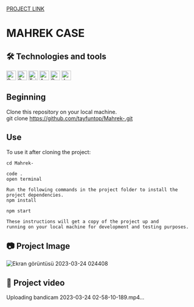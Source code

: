 [PROJECT LINK]()

# MAHREK CASE

## 🛠  Technologies and tools

<p>
<img src="https://img.shields.io/badge/React-282C34?logo=react&logoColor=61DAFB" alt="React logo" title="React" height="25" />
<img src="https://img.shields.io/badge/Redux-282C34?logo=redux&logoColor=764ABC" alt="Redux logo" title="Redux" height="25" />
<img src="https://img.shields.io/badge/Tailwind-282C34?logo=tailwind%20css&logoColor=38B2AC" alt="Tailwind logo" title="Tailwind" height="25" />
<img src="https://img.shields.io/badge/Ant%20Design-282C34?logo=ant-design&logoColor=07a5f9" alt="Antd logo" title="Antd" height="25" />
<img src="https://img.shields.io/badge/React%20Router-282C34?logo=react-router&logoColor=CA4245" alt="React router logo" title="Router" height="25" />
<img src="https://img.shields.io/badge/JavaScript-282C34?logo=javascript&logoColor=F7DF1E" alt="JavaScript logo" title="JavaScript" height="25" />

</p>

## Beginning

Clone this repository on your local machine.
<br>
git clone https://github.com/tayfuntop/Mahrek-.git

## Use

To use it after cloning the project:
```
cd Mahrek-

code .
open terminal

Run the following commands in the project folder to install the project dependencies.
npm install

npm start

These instructions will get a copy of the project up and 
running on your local machine for development and testing purposes.
```

## 📷 Project Image

![Ekran görüntüsü 2023-03-24 024408](https://user-images.githubusercontent.com/100048051/227391079-a79ae2bb-1716-42db-9e6e-a4bc29c9442e.jpg)

## 🎥 Project video

Uploading bandicam 2023-03-24 02-58-10-189.mp4…
